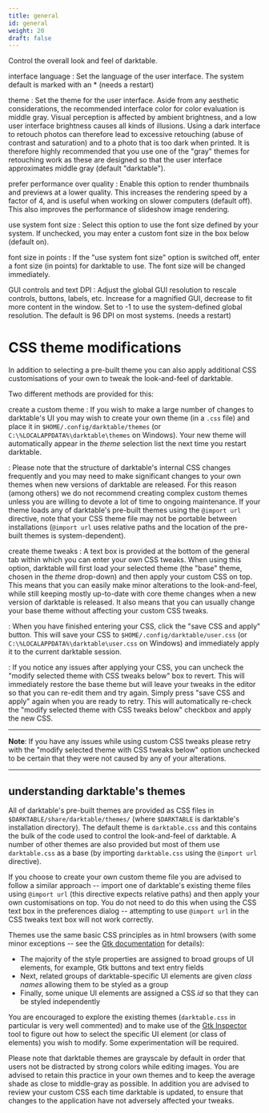 ```yaml
---
title: general
id: general
weight: 20
draft: false
---
```


Control the overall look and feel of darktable.

interface language
: Set the language of the user interface. The system default is marked with an * (needs a restart)

theme
: Set the theme for the user interface. Aside from any aesthetic considerations, the recommended interface color for color evaluation is middle gray. Visual perception is affected by ambient brightness, and a low user interface brightness causes all kinds of illusions. Using a dark interface to retouch photos can therefore lead to excessive retouching (abuse of contrast and saturation) and to a photo that is too dark when printed. It is therefore highly recommended that you use one of the "gray" themes for retouching work as these are designed so that the user interface approximates middle gray (default "darktable").

prefer performance over quality
: Enable this option to render thumbnails and previews at a lower quality. This increases the rendering speed by a factor of 4, and is useful when working on slower computers (default off). This also improves the performance of slideshow image rendering.

use system font size
: Select this option to use the font size defined by your system. If unchecked, you may enter a custom font size in the box below (default on).

font size in points
: If the "use system font size" option is switched off, enter a font size (in points) for darktable to use. The font size will be changed immediately.

GUI controls and text DPI
: Adjust the global GUI resolution to rescale controls, buttons, labels, etc. Increase for a magnified GUI, decrease to fit more content in the window. Set to -1 to use the system-defined global resolution. The default is 96 DPI on most systems. (needs a restart)

# CSS theme modifications

In addition to selecting a pre-built theme you can also apply additional CSS customisations of your own to tweak the look-and-feel of darktable.

Two different methods are provided for this:

create a custom theme
: If you wish to make a large number of changes to darktable's UI you may wish to create your own theme (in a `.css` file) and place it in `$HOME/.config/darktable/themes` (or `C:\%LOCALAPPDATA%\darktable\themes` on Windows). Your new theme will automatically appear in the _theme_ selection list the next time you restart darktable. 

: Please note that the structure of darktable's internal CSS changes frequently and you may need to make significant changes to your own themes when new versions of darktable are released. For this reason (among others) we do not recommend creating complex custom themes unless you are willing to devote a lot of time to ongoing maintenance. If your theme loads any of darktable's pre-built themes using the `@import url` directive, note that your CSS theme file may not be portable between installations (`@import url` uses relative paths and the location of the pre-built themes is system-dependent).

create theme tweaks
: A text box is provided at the bottom of the general tab within which you can enter your own CSS tweaks. When using this option, darktable will first load your selected theme (the "base" theme, chosen in the _theme_ drop-down) and then apply your custom CSS on top. This means that you can easily make minor alterations to the look-and-feel, while still keeping mostly up-to-date with core theme changes when a new version of darktable is released. It also means that you can usually change your base theme without affecting your custom CSS tweaks.

: When you have finished entering your CSS, click the "save CSS and apply" button. This will save your CSS to `$HOME/.config/darktable/user.css` (or `C:\%LOCALAPPDATA%\darktable\user.css` on Windows) and immediately apply it to the current darktable session.

: If you notice any issues after applying your CSS, you can uncheck the "modify selected theme with CSS tweaks below" box to revert. This will immediately restore the base theme but will leave your tweaks in the editor so that you can re-edit them and try again. Simply press "save CSS and apply" again when you are ready to retry. This will automatically re-check the "modify selected theme with CSS tweaks below" checkbox and apply the new CSS.

---

**Note**: If you have any issues while using custom CSS tweaks please retry with the "modify selected theme with CSS tweaks below" option unchecked to be certain that they were not caused by any of your alterations.

---

## understanding darktable's themes

All of darktable's pre-built themes are provided as CSS files in `$DARKTABLE/share/darktable/themes/` (where `$DARKTABLE` is darktable's installation directory). The default theme is `darktable.css` and this contains the bulk of the code used to control the look-and-feel of darktable. A number of other themes are also provided but most of them use `darktable.css` as a base (by importing `darktable.css` using the `@import url` directive).

If you choose to create your own custom theme file you are advised to follow a similar approach -- import one of darktable's existing theme files using `@import url` (this directive expects relative paths) and then apply your own customisations on top. You do not need to do this when using the CSS text box in the preferences dialog -- attempting to use `@import url` in the CSS tweaks text box will not work correctly.

Themes use the same basic CSS principles as in html browsers (with some minor exceptions -- see the [Gtk documentation](https://developer-old.gnome.org/gtk3/stable/chap-css-overview.html) for details):

- The majority of the style properties are assigned to broad groups of UI elements, for example, Gtk buttons and text entry fields
- Next, related groups of darktable-specific UI elements are given _class names_ allowing them to be styled as a group
- Finally, some unique UI elements are assigned a CSS _id_ so that they can be styled independently

You are encouraged to explore the existing themes (`darktable.css` in particular is very well commented) and to make use of the [Gtk Inspector](https://wiki.gnome.org/Projects/GTK/Inspector) tool to figure out how to select the specific UI element (or class of elements) you wish to modify. Some experimentation will be required.

Please note that darktable themes are grayscale by default in order that users not be distracted by strong colors while editing images. You are advised to retain this practice in your own themes and to keep the average shade as close to middle-gray as possible. In addition you are advised to review your custom CSS each time darktable is updated, to ensure that changes to the application have not adversely affected your tweaks.
